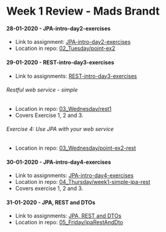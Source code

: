 # Week 1 Review - Mads Brandt

#### 28-01-2020 - JPA-intro-day2-exercises

- Link to assignment: [JPA-intro-day2-exercises](https://docs.google.com/document/d/1JVXSMz_pw-Fnsid6Eihpam8P2eMd9phqwTQOFRzvrug/edit)
- Location in repo: [02_Tuesday/point-ex2](02_Tuesday/point-ex2)

#### 29-01-2020 - REST-intro-day3-exercises
- Link to assignments: [REST-intro-day3-exercises](https://docs.google.com/document/d/1gdtrSIb_RiEE3qv5hPwrzBrNaowHA-MPFXR8LP9CKJk/edit?usp=sharing)

###### Restful web service - simple
- Location in repo: [03_Wednesday/rest1](03_Wednesday/rest1)
- Covers Exercise 1, 2 and 3.

###### Exercise 4: Use JPA with your web service
- Location in repo: [03_Wednesday/point-ex2-rest](03_Wednesday/point-ex2-rest)

#### 30-01-2020 - JPA-intro-day4-exercises
- Link to assignments: [JPA-intro-day4-exercises](https://docs.google.com/document/d/1c4uti7oLiipp1Sdny9Rwc1aOStfn9aasmWhhhzuTQS8/edit)
- Location in repo: [04_Thursday/week1-simple-jpa-rest](04_Thursday/week1-simple-jpa-rest)
- Covers exercise 1, 2 and 3.

#### 31-01-2020 - JPA, REST and DTOs
- Link to assignments: [JPA, REST and DTOs](https://docs.google.com/document/d/1HdHiORGNyteRpn7MoOixowxL10LQuUHt9XxAKtL9r0o/edit)
- Location in repo: [05_Friday/jpaRestAndDto](05_Friday/jpaRestAndDto)
